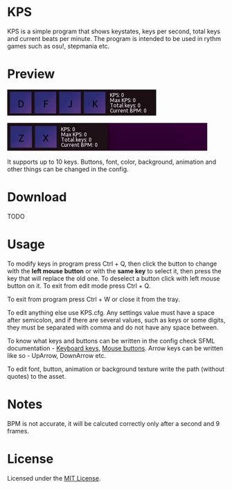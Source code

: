 # KPS
KPS is a simple program that shows keystates, keys per second, total keys and current beats per minute. The program is intended to be used in rythm games such as osu!, stepmania etc.

# Preview
![](preview.gif)

![](modification-demo.gif)

It supports up to 10 keys. Buttons, font, color, background, animation and other things can be changed in the config.

# Download
TODO

# Usage
To modify keys in program press Ctrl + Q, then click the button to change with the **left mouse button** or with the **same key** to select it, then press the key that will replace the old one. To deselect a button click with left mouse button on it. To exit from edit mode press Ctrl + Q.

To exit from program press Ctrl + W or close it from the tray.

To edit anything else use KPS.cfg. Any settings value must have a space after semicolon, and if there are several values, such as keys or some digits, they must be separated with comma and do not have any space between.

To know what keys and buttons can be written in the config check SFML documentation - [Keyboard keys](https://www.sfml-dev.org/documentation/2.5.1/classsf_1_1Keyboard.php), [Mouse buttons](https://www.sfml-dev.org/documentation/2.5.1/classsf_1_1Mouse.php). Arrow keys can be written like so - UpArrow, DownArrow etc.

To edit font, button, animation or background texture write the path (without quotes) to the asset. 

# Notes
BPM is not accurate, it will be calcuted correctly only after a second and 9 frames.

# License
Licensed under the [MIT License](LICENSE).
